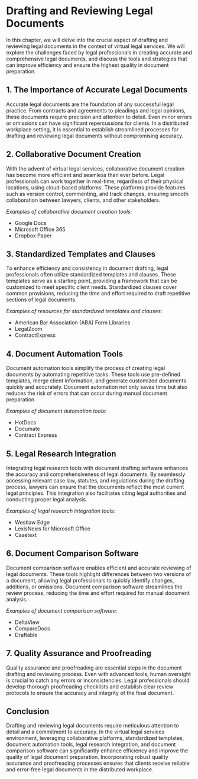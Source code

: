 Drafting and Reviewing Legal Documents
===============================================

In this chapter, we will delve into the crucial aspect of drafting and reviewing legal documents in the context of virtual legal services. We will explore the challenges faced by legal professionals in creating accurate and comprehensive legal documents, and discuss the tools and strategies that can improve efficiency and ensure the highest quality in document preparation.

**1. The Importance of Accurate Legal Documents**
-------------------------------------------------

Accurate legal documents are the foundation of any successful legal practice. From contracts and agreements to pleadings and legal opinions, these documents require precision and attention to detail. Even minor errors or omissions can have significant repercussions for clients. In a distributed workplace setting, it is essential to establish streamlined processes for drafting and reviewing legal documents without compromising accuracy.

**2. Collaborative Document Creation**
--------------------------------------

With the advent of virtual legal services, collaborative document creation has become more efficient and seamless than ever before. Legal professionals can work together in real-time, regardless of their physical locations, using cloud-based platforms. These platforms provide features such as version control, commenting, and track changes, ensuring smooth collaboration between lawyers, clients, and other stakeholders.

*Examples of collaborative document creation tools:*

* Google Docs
* Microsoft Office 365
* Dropbox Paper

**3. Standardized Templates and Clauses**
-----------------------------------------

To enhance efficiency and consistency in document drafting, legal professionals often utilize standardized templates and clauses. These templates serve as a starting point, providing a framework that can be customized to meet specific client needs. Standardized clauses cover common provisions, reducing the time and effort required to draft repetitive sections of legal documents.

*Examples of resources for standardized templates and clauses:*

* American Bar Association (ABA) Form Libraries
* LegalZoom
* ContractExpress

**4. Document Automation Tools**
--------------------------------

Document automation tools simplify the process of creating legal documents by automating repetitive tasks. These tools use pre-defined templates, merge client information, and generate customized documents quickly and accurately. Document automation not only saves time but also reduces the risk of errors that can occur during manual document preparation.

*Examples of document automation tools:*

* HotDocs
* Documate
* Contract Express

**5. Legal Research Integration**
---------------------------------

Integrating legal research tools with document drafting software enhances the accuracy and comprehensiveness of legal documents. By seamlessly accessing relevant case law, statutes, and regulations during the drafting process, lawyers can ensure that the documents reflect the most current legal principles. This integration also facilitates citing legal authorities and conducting proper legal analysis.

*Examples of legal research integration tools:*

* Westlaw Edge
* LexisNexis for Microsoft Office
* Casetext

**6. Document Comparison Software**
-----------------------------------

Document comparison software enables efficient and accurate reviewing of legal documents. These tools highlight differences between two versions of a document, allowing legal professionals to quickly identify changes, additions, or omissions. Document comparison software streamlines the review process, reducing the time and effort required for manual document analysis.

*Examples of document comparison software:*

* DeltaView
* CompareDocs
* Draftable

**7. Quality Assurance and Proofreading**
-----------------------------------------

Quality assurance and proofreading are essential steps in the document drafting and reviewing process. Even with advanced tools, human oversight is crucial to catch any errors or inconsistencies. Legal professionals should develop thorough proofreading checklists and establish clear review protocols to ensure the accuracy and integrity of the final document.

**Conclusion**
--------------

Drafting and reviewing legal documents require meticulous attention to detail and a commitment to accuracy. In the virtual legal services environment, leveraging collaborative platforms, standardized templates, document automation tools, legal research integration, and document comparison software can significantly enhance efficiency and improve the quality of legal document preparation. Incorporating robust quality assurance and proofreading processes ensures that clients receive reliable and error-free legal documents in the distributed workplace.
